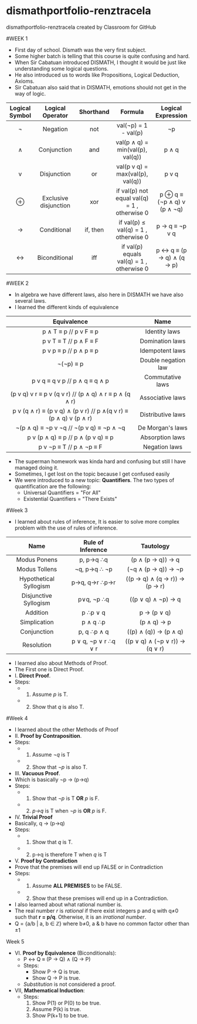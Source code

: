 # dismathportfolio-renztracela
dismathportfolio-renztracela created by Classroom for GitHub

#WEEK 1
- First day of school. Dismath was the very first subject.
- Some higher batch is telling that this course is quite confusing and hard.
- When Sir Cabatuan introduced DISMATH, I thought it would be just like understanding some logical questions.
- He also introduced us to words like Propositions, Logical Deduction, Axioms.
- Sir Cabatuan also said that in DISMATH, emotions should not get in the way of logic.

| Logical Symbol  |  Logical Operator | Shorthand | Formula | Logical Expression |
| :-----: |:-------:|:-----:| :-------: | :-------: |
| ¬ |Negation | not | val(¬p) = 1 - val(p) | ¬p |
| ∧ | Conjunction | and | val(p ∧ q) = min(val(p), val(q)) | p ∧ q |
| v | Disjunction | or | val(p v q) = max(val(p), val(q)) | p v q |
| ⊕ | Exclusive disjunction | xor | if val(p)  not equal val(q) = 1 , otherwise  0|  p ⊕ q  ≡ (¬p ∧ q) v (p ∧ ¬q) |
| → | Conditional | if, then | if val(p)  ≤ val(q) = 1 , otherwise  0  | p → q ≡  ¬p v q |
| ↔ | Biconditional | iff | if val(p) equals val(q) = 1 , otherwise  0 |  p ↔ q ≡ (p → q) ∧ (q → p) |

#WEEK 2

- In algebra we have different laws, also here in DISMATH we have also several laws.
- I learned the different kinds of equivalence

|                           Equivalence                          |         Name        |
|:--------------------------------------------------------------:|:-------------------:|
|                      p ∧ T ≡ p  //     p v F ≡ p               |    Identity laws    |
|                       p v T ≡ T  //    p ∧ F ≡ F               |   Domination laws   |
|                       p v p ≡ p //     p ∧ p ≡ p               |   Idempotent laws   |
|                            ¬(¬p) ≡ p                           | Double negation law |
|                   p v q ≡ q v p // p ∧ q ≡ q ∧ p               |   Commutative laws  |
|       (p v q) v r ≡ p v (q v r) // (p ∧ q) ∧ r ≡ p ∧ (q ∧ r)   |   Associative laws  |
| p v (q ∧ r) ≡ (p v q) ∧ (p v r) //  p ∧(q v r) ≡ (p ∧ q) v (p ∧ r) |  Distributive laws  |
|              ¬(p ∧ q) ≡ ¬p v ¬q // ¬(p v q) ≡ ¬p ∧ ¬q          |   De Morgan's laws  |
|                 p v (p ∧ q) ≡ p // p ∧ (p v q) ≡ p             |   Absorption laws   |
|                     p v ¬p ≡ T // p ∧ ¬p ≡ F                   |    Negation laws    |

- The superman homework was kinda hard and confusing but still I have managed doing it.
- Sometimes, I get lost on the topic because I get confused easily
- We were introduced to a new topic: **Quantifiers**. The two types of quantification are the following:
  * Universal Quantifiers = "For All"
  * Existential Quantifiers = "There Exists"
  
#Week 3
- I learned about rules of inference, It is easier to solve more complex problem with the use of rules of inference.

|         Name         |   Rule of Inference  |            Tautology           |
|:--------------------:|:--------------------:|:------------------------------:|
|    Modus Ponens      |      p, p→q ∴q       |        (p ∧ (p → q)) → q       |
|      Modus Tollens   |     ¬q, p→q ∴ ¬p     |       (¬q ∧ (p → q)) → ¬p      |
|Hypothetical Syllogism|     p→q, q→r ∴p→r    |  ((p → q) ∧ (q → r)) → (p → r) |
|Disjunctive Syllogism |      p∨q, ¬p ∴q      |       ((p ∨ q) ∧ ¬p) → q       |
|      Addition        |       p ∴p ∨ q       |           p → (p ∨ q)          |
|      Simplication    |       p ∧ q ∴p       |           (p ∧ q) → p          |
|       Conjunction    |      p, q ∴p ∧ q     |      ((p) ∧ (q)) → (p ∧ q)     |
|      Resolution      | p ∨ q, ¬p ∨ r ∴q ∨ r | ((p ∨ q) ∧ (¬p ∨ r)) → (q ∨ r) |

- I learned also about Methods of Proof.
- The First one is Direct Proof.
- I. **Direct Proof**.
- Steps:
  *   1. Assume *p* is T.
  *   2. Show that *q* is also T.

#Week 4
- I learned about the other Methods of Proof
- II. **Proof by Contraposition**.
- Steps:
  *   1. Assume *¬q* is T
  *   2. Show that *¬p* is also T.
- III. **Vacuous Proof**.
- Which is basically ¬p → (p→q)
- Steps:
  *   1. Show that *¬p* is T **OR** *p* is F.
  *   2. *p→q* is T when *¬p* is **OR** *p* is F.
- IV. **Trivial Proof**
- Basically, q → (p→q)
- Steps:
  *   1. Show that *q* is T.
  *   2. p→q is therefore T when *q* is T
- V. **Proof by Contradiction**
- Prove that the premises will end up FALSE or in Contradiction
- Steps:
  *   1. Assume **ALL PREMISES** to be FALSE.
  *   2. Show that these premises will end up in a Contradiction.
- I also learned about what rational number is.
- The real number *r* is *rational* if there exist integers p and q with q≠0 such that **r = p/q**. Otherwise, it is an *irrational number*.
- Q = {a/b | a, b ∈ ℤ} where b≠0, a & b have no common factor other than ±1

Week 5
- VI. **Proof by Equivalence** (Biconditionals):
  - P ↔ Q ≡ (P → Q) ∧ (Q → P)
  - Steps:
    - Show P → Q is true.
    - Show Q → P is true.
  - *Substitution* is not considered a proof.
- VII, **Mathematical Induction**:
  - Steps:
    1. Show P(1) or P(0) to be true.
    2. Assume P(k) is true.
    3. Show P(k+1) to be true.
